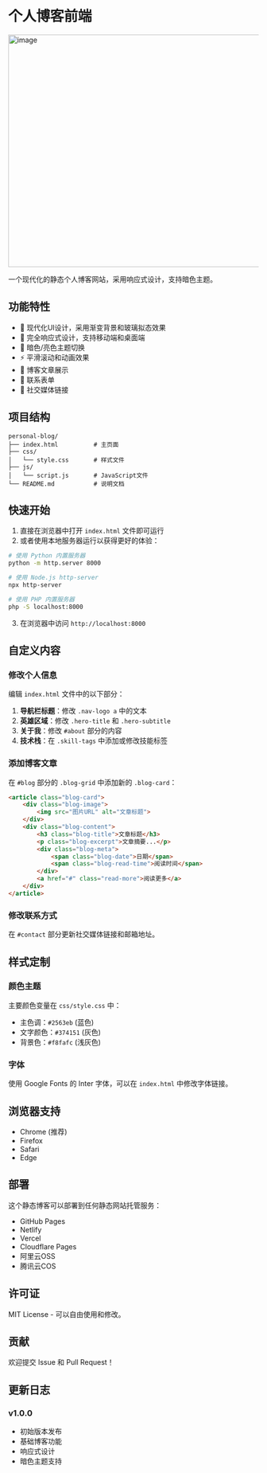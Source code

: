 # 个人博客前端
<img width="679" height="467" alt="image" src="https://github.com/user-attachments/assets/873091b6-8c60-45e3-986c-8af15d28c767" />

一个现代化的静态个人博客网站，采用响应式设计，支持暗色主题。

## 功能特性

- 🎨 现代化UI设计，采用渐变背景和玻璃拟态效果
- 📱 完全响应式设计，支持移动端和桌面端
- 🌙 暗色/亮色主题切换
- ⚡ 平滑滚动和动画效果
- 📝 博客文章展示
- 📧 联系表单
- 🔗 社交媒体链接

## 项目结构

```
personal-blog/
├── index.html          # 主页面
├── css/
│   └── style.css       # 样式文件
├── js/
│   └── script.js       # JavaScript文件
└── README.md           # 说明文档
```

## 快速开始

1. 直接在浏览器中打开 `index.html` 文件即可运行
2. 或者使用本地服务器运行以获得更好的体验：

```bash
# 使用 Python 内置服务器
python -m http.server 8000

# 使用 Node.js http-server
npx http-server

# 使用 PHP 内置服务器
php -S localhost:8000
```

3. 在浏览器中访问 `http://localhost:8000`

## 自定义内容

### 修改个人信息
编辑 `index.html` 文件中的以下部分：

1. **导航栏标题**：修改 `.nav-logo a` 中的文本
2. **英雄区域**：修改 `.hero-title` 和 `.hero-subtitle`
3. **关于我**：修改 `#about` 部分的内容
4. **技术栈**：在 `.skill-tags` 中添加或修改技能标签

### 添加博客文章
在 `#blog` 部分的 `.blog-grid` 中添加新的 `.blog-card`：

```html
<article class="blog-card">
    <div class="blog-image">
        <img src="图片URL" alt="文章标题">
    </div>
    <div class="blog-content">
        <h3 class="blog-title">文章标题</h3>
        <p class="blog-excerpt">文章摘要...</p>
        <div class="blog-meta">
            <span class="blog-date">日期</span>
            <span class="blog-read-time">阅读时间</span>
        </div>
        <a href="#" class="read-more">阅读更多</a>
    </div>
</article>
```

### 修改联系方式
在 `#contact` 部分更新社交媒体链接和邮箱地址。

## 样式定制

### 颜色主题
主要颜色变量在 `css/style.css` 中：

- 主色调：`#2563eb` (蓝色)
- 文字颜色：`#374151` (灰色)
- 背景色：`#f8fafc` (浅灰色)

### 字体
使用 Google Fonts 的 Inter 字体，可以在 `index.html` 中修改字体链接。

## 浏览器支持

- Chrome (推荐)
- Firefox
- Safari
- Edge

## 部署

这个静态博客可以部署到任何静态网站托管服务：

- GitHub Pages
- Netlify
- Vercel
- Cloudflare Pages
- 阿里云OSS
- 腾讯云COS

## 许可证

MIT License - 可以自由使用和修改。

## 贡献

欢迎提交 Issue 和 Pull Request！

## 更新日志

### v1.0.0
- 初始版本发布
- 基础博客功能
- 响应式设计
- 暗色主题支持
